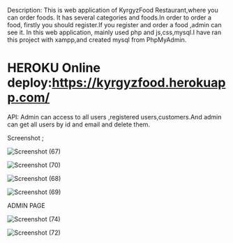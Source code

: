 Description:
This is web application of KyrgyzFood Restaurant,where you can order foods.
It has several categories and foods.In order to order a food, firstly you should register.If you register and order a food ,admin can see it.
In this web application, mainly used php and js,css,mysql.I have ran this project with xampp,and created mysql from PhpMyAdmin.

# HEROKU Online deploy:https://kyrgyzfood.herokuapp.com/

API:
Admin can access to all users ,registered users,customers.And admin can get all users by id and email and delete them.


Screenshot ;


![Screenshot (67)](https://user-images.githubusercontent.com/65682383/111904381-fc5f3400-8a70-11eb-94b5-28f437181319.png)


![Screenshot (70)](https://user-images.githubusercontent.com/65682383/111904387-0123e800-8a71-11eb-8d00-35f9d2eb8118.png)

![Screenshot (68)](https://user-images.githubusercontent.com/65682383/111904521-9a52fe80-8a71-11eb-8096-2c2aa9056182.png)



![Screenshot (69)](https://user-images.githubusercontent.com/65682383/111904395-05500580-8a71-11eb-862f-32f0b6b2745d.png)


ADMIN PAGE

![Screenshot (74)](https://user-images.githubusercontent.com/65682383/111904403-0aad5000-8a71-11eb-8c15-25feaafc8d58.png)


![Screenshot (72)](https://user-images.githubusercontent.com/65682383/111904410-1731a880-8a71-11eb-8ac2-ea5ed93590e0.png)



